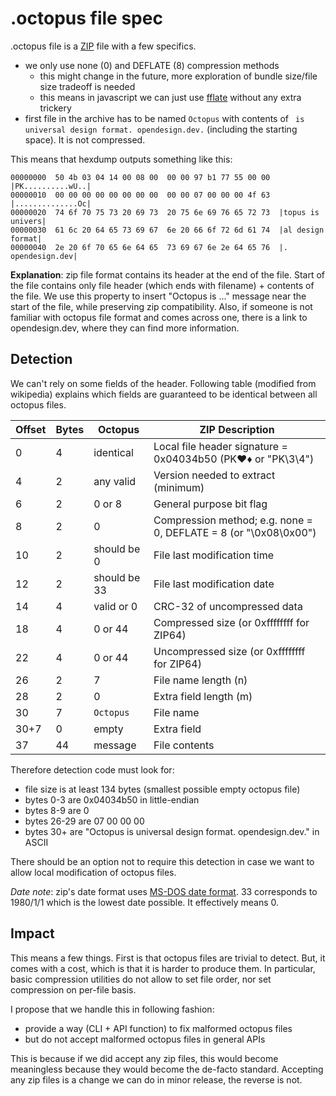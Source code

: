 # .octopus file spec

.octopus file is a [ZIP](https://en.wikipedia.org/wiki/ZIP_(file_format)) file
with a few specifics.

- we only use none (0) and DEFLATE (8) compression methods
  - this might change in the future, more exploration of bundle size/file size
    tradeoff is needed
  - this means in javascript we can just use [fflate](https://github.com/101arrowz/fflate)
    without any extra trickery
- first file in the archive has to be named `Octopus` with contents of
  ` is universal design format. opendesign.dev.` (including the starting space).
  It is not compressed.

This means that hexdump outputs something like this:

```
00000000  50 4b 03 04 14 00 08 00  00 00 97 b1 77 55 00 00  |PK..........wU..|
00000010  00 00 00 00 00 00 00 00  00 00 07 00 00 00 4f 63  |..............Oc|
00000020  74 6f 70 75 73 20 69 73  20 75 6e 69 76 65 72 73  |topus is univers|
00000030  61 6c 20 64 65 73 69 67  6e 20 66 6f 72 6d 61 74  |al design format|
00000040  2e 20 6f 70 65 6e 64 65  73 69 67 6e 2e 64 65 76  |. opendesign.dev|
```

**Explanation**: zip file format contains its header at the end of the file.
Start of the file contains only file header (which ends with filename) + contents
of the file. We use this property to insert "Octopus is ..." message near the
start of the file, while preserving zip compatibility. Also, if someone is not
familiar with octopus file format and comes across one, there is a link to
opendesign.dev, where they can find more information.

## Detection

We can't rely on some fields of the header. Following table (modified from wikipedia)
explains which fields are guaranteed to be identical between all octopus files.

| Offset | Bytes | Octopus     | ZIP Description                             |
|--------|-------|-------------|---------------------------------------------|
| 0      |   4   | identical   | Local file header signature = 0x04034b50 (PK♥♦ or "PK\3\4") |
| 4      |   2   | any valid   | Version needed to extract (minimum)         |
| 6      |   2   | 0 or 8      | General purpose bit flag                    |
| 8      |   2   | 0           | Compression method; e.g. none = 0, DEFLATE = 8 (or "\0x08\0x00") |
| 10     |   2   | should be 0 | File last modification time                 |
| 12     |   2   | should be 33 | File last modification date                 |
| 14     |   4   | valid or 0  | CRC-32 of uncompressed data                 |
| 18     |   4   | 0 or 44     | Compressed size (or 0xffffffff for ZIP64)   |
| 22     |   4   | 0 or 44     | Uncompressed size (or 0xffffffff for ZIP64) |
| 26     |   2   | 7           | File name length (n)                        |
| 28     |   2   | 0           | Extra field length (m)                      |
| 30     |   7   | `Octopus`   | File name                                   |
| 30+7   |   0   | empty       | Extra field                                 |
| 37     |   44  | message     | File contents                               |

Therefore detection code must look for:

- file size is at least 134 bytes (smallest possible empty octopus file)
- bytes 0-3 are 0x04034b50 in little-endian
- bytes 8-9 are 0
- bytes 26-29 are 07 00 00 00
- bytes 30+ are "Octopus is universal design format. opendesign.dev." in ASCII

There should be an option not to require this detection in case we want to allow
local modification of octopus files.

*Date note*: zip's date format uses [MS-DOS date format](https://learn.microsoft.com/en-us/windows/win32/api/winbase/nf-winbase-dosdatetimetofiletime). 33 corresponds to 1980/1/1 which is the lowest date possible. It effectively means 0.

## Impact

This means a few things. First is that octopus files are trivial to detect. But,
it comes with a cost, which is that it is harder to produce them. In particular,
basic compression utilities do not allow to set file order, nor set compression
on per-file basis.

I propose that we handle this in following fashion:

- provide a way (CLI + API function) to fix malformed octopus files
- but do not accept malformed octopus files in general APIs

This is because if we did accept any zip files, this would become meaningless
because they would become the de-facto standard. Accepting any zip files is
a change we can do in minor release, the reverse is not.
